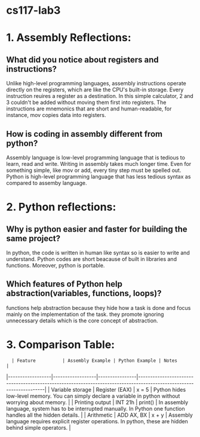 # cs117-lab3

# 1. Assembly Reflections:
## What did you notice about registers and instructions?
Unlike high-level programming languages, assembly instructions operate directly on the registers, which are like the CPU's built-in storage. Every instruction reuires a register as a destination. 
In this simple calculator, 2 and 3 couldn't be added without moving them first into registers.
The instructions are mnemonics that are short and human-readable, for instance, mov copies data into registers.

## How is coding in assembly different from python?
Assembly language is low-level programming language that is tedious to learn, read and write. Writing in assembly takes much longer time. Even for something simple, like mov or add, every tiny step must be spelled out. Python is high-level programming language that has less tedious syntax as compared to assemby language.

# 2. Python reflections:
## Why is python easier and faster for building the same project?
In python, the code is written in human like syntax so is easier to write and understand. Python codes are short beacause of built in libraries and functions. Moreover, python is portable.

## Which features of Python help abstraction(variables, functions, loops)?
functions help abstraction because they hide how a task is done and focus mainly on the implementation of the task. they promote ignoring unnecessary details which is the core concept of abstraction.

# 3. Comparison Table:
     
      | Feature          | Assembly Example | Python Example | Notes                                                                                                               |
|------------------|------------------|----------------|---------------------------------------------------------------------------------------------------------------------|
| Variable storage | Register (EAX)   | x = 5          | Python hides low-level memory. You can simply declare a variable in python without worrying about memory.           |
| Printing output  | INT 21h          | print()        | In assembly language, system has to be interrupted manually. In Python one function handles all the hidden details. |
| Arithmetic       | ADD AX, BX       | x + y          | Assembly language requires explicit register operations. In python, these are hidden behind simple operators.       |
